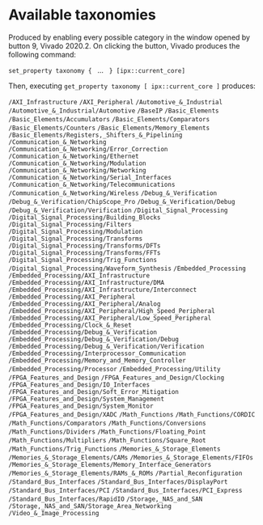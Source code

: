 # Available taxonomies
Produced by enabling every possible category in the window opened by button 9, Vivado 2020.2.
On clicking the button, Vivado produces the following command:

`set_property taxonomy { ` ... ` } [ipx::current_core]`

Then, executing `get_property taxonomy [ ipx::current_core ]` produces:

`/AXI_Infrastructure`
`/AXI_Peripheral`
`/Automotive_&_Industrial`
`/Automotive_&_Industrial/Automotive`
`/BaseIP`
`/Basic_Elements`
`/Basic_Elements/Accumulators`
`/Basic_Elements/Comparators`
`/Basic_Elements/Counters`
`/Basic_Elements/Memory_Elements`
`/Basic_Elements/Registers,_Shifters_&_Pipelining`
`/Communication_&_Networking`
`/Communication_&_Networking/Error_Correction`
`/Communication_&_Networking/Ethernet`
`/Communication_&_Networking/Modulation`
`/Communication_&_Networking/Networking`
`/Communication_&_Networking/Serial_Interfaces`
`/Communication_&_Networking/Telecommunications`
`/Communication_&_Networking/Wireless`
`/Debug_&_Verification`
`/Debug_&_Verification/ChipScope_Pro`
`/Debug_&_Verification/Debug`
`/Debug_&_Verification/Verification`
`/Digital_Signal_Processing`
`/Digital_Signal_Processing/Building_Blocks`
`/Digital_Signal_Processing/Filters`
`/Digital_Signal_Processing/Modulation`
`/Digital_Signal_Processing/Transforms`
`/Digital_Signal_Processing/Transforms/DFTs`
`/Digital_Signal_Processing/Transforms/FFTs`
`/Digital_Signal_Processing/Trig_Functions`
`/Digital_Signal_Processing/Waveform_Synthesis`
`/Embedded_Processing`
`/Embedded_Processing/AXI_Infrastructure`
`/Embedded_Processing/AXI_Infrastructure/DMA`
`/Embedded_Processing/AXI_Infrastructure/Interconnect`
`/Embedded_Processing/AXI_Peripheral`
`/Embedded_Processing/AXI_Peripheral/Analog`
`/Embedded_Processing/AXI_Peripheral/High_Speed_Peripheral`
`/Embedded_Processing/AXI_Peripheral/Low_Speed_Peripheral`
`/Embedded_Processing/Clock_&_Reset`
`/Embedded_Processing/Debug_&_Verification`
`/Embedded_Processing/Debug_&_Verification/Debug`
`/Embedded_Processing/Debug_&_Verification/Verification`
`/Embedded_Processing/Interprocessor_Communication`
`/Embedded_Processing/Memory_and_Memory_Controller`
`/Embedded_Processing/Processor`
`/Embedded_Processing/Utility`
`/FPGA_Features_and_Design`
`/FPGA_Features_and_Design/Clocking`
`/FPGA_Features_and_Design/IO_Interfaces`
`/FPGA_Features_and_Design/Soft_Error_Mitigation`
`/FPGA_Features_and_Design/System_Management`
`/FPGA_Features_and_Design/System_Monitor`
`/FPGA_Features_and_Design/XADC`
`/Math_Functions`
`/Math_Functions/CORDIC`
`/Math_Functions/Comparators`
`/Math_Functions/Conversions`
`/Math_Functions/Dividers`
`/Math_Functions/Floating_Point`
`/Math_Functions/Multipliers`
`/Math_Functions/Square_Root`
`/Math_Functions/Trig_Functions`
`/Memories_&_Storage_Elements`
`/Memories_&_Storage_Elements/CAMs`
`/Memories_&_Storage_Elements/FIFOs`
`/Memories_&_Storage_Elements/Memory_Interface_Generators`
`/Memories_&_Storage_Elements/RAMs_&_ROMs`
`/Partial_Reconfiguration`
`/Standard_Bus_Interfaces`
`/Standard_Bus_Interfaces/DisplayPort`
`/Standard_Bus_Interfaces/PCI`
`/Standard_Bus_Interfaces/PCI_Express`
`/Standard_Bus_Interfaces/RapidIO`
`/Storage,_NAS_and_SAN`
`/Storage,_NAS_and_SAN/Storage_Area_Networking`
`/Video_&_Image_Processing`
